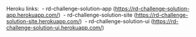 Heroku links:
 - rd-challenge-solution-app (https://rd-challenge-solution-app.herokuapp.com/)
 - rd-challenge-solution-site (https://rd-challenge-solution-site.herokuapp.com/)
 - rd-challenge-solution-ui (https://rd-challenge-solution-ui.herokuapp.com/)
